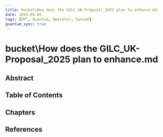 ```yaml
---
title: bucket\How does the GILC_UK-Proposal_2025 plan to enhance.md
date: 2025-05-05
tags: [DFT, Quantum, Operator, Synced]
quantum_sync: true
---
```

# bucket\How does the GILC_UK-Proposal_2025 plan to enhance.md

## Abstract

## Table of Contents

## Chapters

## References

